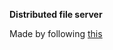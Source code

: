**Distributed file server**

Made by following <a href="https://www.youtube.com/watch?v=IoY6bE--A54">this</a>
